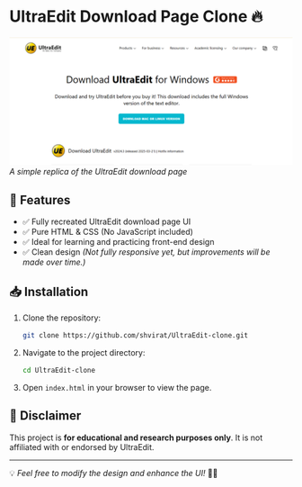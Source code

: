# UltraEdit Download Page Clone 🔥

![UltraEdit Clone](https://raw.githubusercontent.com/shvirat/UltraEdit-clone/refs/heads/main/images/screenshot.png)  
*A simple replica of the UltraEdit download page*

## 🎨 Features
- ✅ Fully recreated UltraEdit download page UI
- ✅ Pure HTML & CSS (No JavaScript included)
- ✅ Ideal for learning and practicing front-end design
- ✅ Clean design *(Not fully responsive yet, but improvements will be made over time.)*

## 📥 Installation
1. Clone the repository:
   ```bash
   git clone https://github.com/shvirat/UltraEdit-clone.git
   ```
2. Navigate to the project directory:
   ```bash
   cd UltraEdit-clone
   ```
3. Open `index.html` in your browser to view the page.

## 📌 Disclaimer
This project is **for educational and research purposes only**. It is not affiliated with or endorsed by UltraEdit.

---

💡 *Feel free to modify the design and enhance the UI!* 🎨😊
